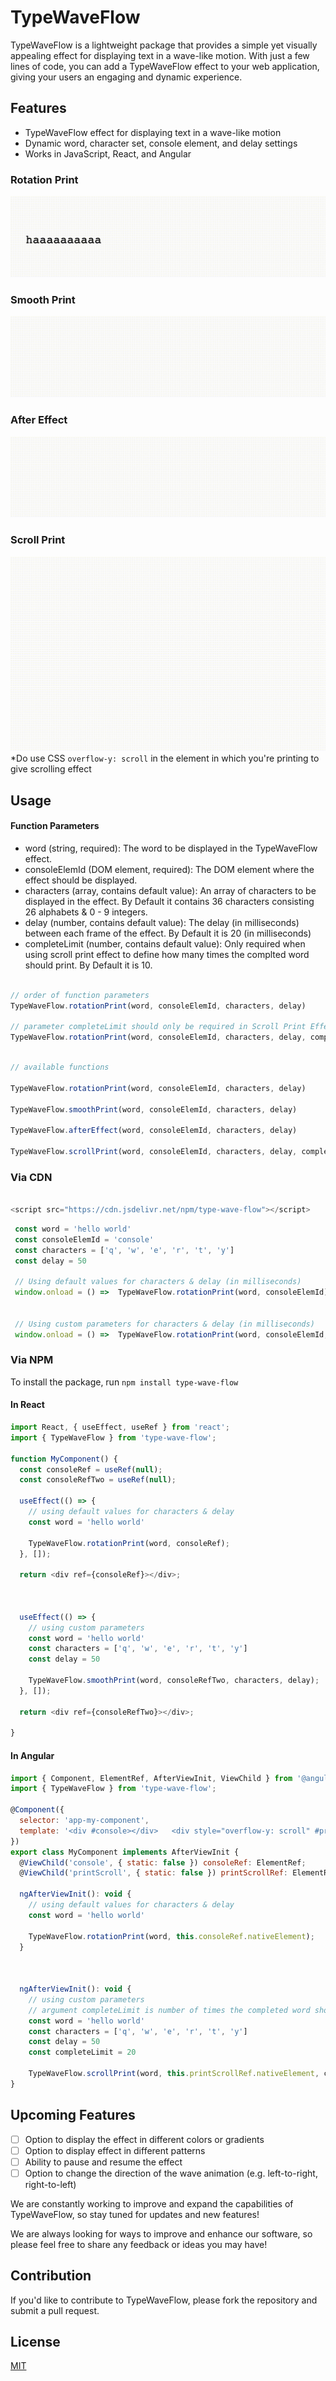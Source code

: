 # TypeWaveFlow
TypeWaveFlow is a lightweight package that provides a simple yet visually appealing effect for displaying text in a wave-like motion. With just a few lines of code, you can add a TypeWaveFlow effect to your web application, giving your users an engaging and dynamic experience.

## Features

* TypeWaveFlow effect for displaying text in a wave-like motion
* Dynamic word, character set, console element, and delay settings
* Works in JavaScript, React, and Angular


### Rotation Print
![TypeWaveFlow in action](https://github.com/arhamkhnz/TypeWaveFlow/blob/main/demo/rotationPrint.gif)


### Smooth Print
![TypeWaveFlow in action](https://github.com/arhamkhnz/TypeWaveFlow/blob/main/demo/smoothPrint.gif)


### After Effect
![TypeWaveFlow in action](https://github.com/arhamkhnz/TypeWaveFlow/blob/main/demo/afterEffect.gif)


### Scroll Print
![TypeWaveFlow in action](https://github.com/arhamkhnz/TypeWaveFlow/blob/main/demo/scrollPrint.gif)
*Do use CSS `overflow-y: scroll` in the element in which you're printing to give scrolling effect

## Usage

#### Function Parameters

- word (string, required): The word to be displayed in the TypeWaveFlow effect.
- consoleElemId (DOM element, required): The DOM element where the effect should be displayed.
- characters (array, contains default value): An array of characters to be displayed in the effect. By Default it contains 36 characters consisting 26 alphabets & 0 - 9 integers.
- delay (number, contains default value): The delay (in milliseconds) between each frame of the effect. By Default it is 20 (in milliseconds)
- completeLimit (number, contains default value): Only required when using scroll print effect to define how many times the complted word should print. By Default it is 10.

```javascript

// order of function parameters
TypeWaveFlow.rotationPrint(word, consoleElemId, characters, delay)

// parameter completeLimit should only be required in Scroll Print Effect
TypeWaveFlow.rotationPrint(word, consoleElemId, characters, delay, completeLimit)
```

```javascript

// available functions

TypeWaveFlow.rotationPrint(word, consoleElemId, characters, delay)

TypeWaveFlow.smoothPrint(word, consoleElemId, characters, delay)

TypeWaveFlow.afterEffect(word, consoleElemId, characters, delay)

TypeWaveFlow.scrollPrint(word, consoleElemId, characters, delay, completeLimit) // parameter completeLimit should only be required in Scroll Print Effect


```

### Via CDN

```javascript 

<script src="https://cdn.jsdelivr.net/npm/type-wave-flow"></script>

```

```javascript
 const word = 'hello world'
 const consoleElemId = 'console'
 const characters = ['q', 'w', 'e', 'r', 't', 'y']
 const delay = 50

 // Using default values for characters & delay (in milliseconds)
 window.onload = () =>  TypeWaveFlow.rotationPrint(word, consoleElemId); 
 
 
 // Using custom parameters for characters & delay (in milliseconds)
 window.onload = () =>  TypeWaveFlow.rotationPrint(word, consoleElemId, characters, delay); 
```


### Via NPM

To install the package, run `npm install type-wave-flow`

#### In React

```javascript
import React, { useEffect, useRef } from 'react';
import { TypeWaveFlow } from 'type-wave-flow';

function MyComponent() {
  const consoleRef = useRef(null);
  const consoleRefTwo = useRef(null);

  useEffect(() => {
    // using default values for characters & delay
    const word = 'hello world'
    
    TypeWaveFlow.rotationPrint(word, consoleRef);
  }, []);

  return <div ref={consoleRef}></div>;
  
  
  
  useEffect(() => {
    // using custom parameters
    const word = 'hello world'
    const characters = ['q', 'w', 'e', 'r', 't', 'y']
    const delay = 50
    
    TypeWaveFlow.smoothPrint(word, consoleRefTwo, characters, delay);
  }, []);

  return <div ref={consoleRefTwo}></div>;
  
}
```

#### In Angular

```javascript
import { Component, ElementRef, AfterViewInit, ViewChild } from '@angular/core';
import { TypeWaveFlow } from 'type-wave-flow';

@Component({
  selector: 'app-my-component',
  template: '<div #console></div>   <div style="overflow-y: scroll" #printScroll></div>'
})
export class MyComponent implements AfterViewInit {
  @ViewChild('console', { static: false }) consoleRef: ElementRef;
  @ViewChild('printScroll', { static: false }) printScrollRef: ElementRef;

  ngAfterViewInit(): void {
    // using default values for characters & delay
    const word = 'hello world'
    
    TypeWaveFlow.rotationPrint(word, this.consoleRef.nativeElement);
  }
  
  
  
  ngAfterViewInit(): void {
    // using custom parameters
    // argument completeLimit is number of times the completed word should print while scrolling
    const word = 'hello world'
    const characters = ['q', 'w', 'e', 'r', 't', 'y']
    const delay = 50
    const completeLimit = 20
    
    TypeWaveFlow.scrollPrint(word, this.printScrollRef.nativeElement, characters, delay, completeLimit);
}
```

## Upcoming Features 

- [ ] Option to display the effect in different colors or gradients
- [ ] Option to display effect in different patterns
- [ ] Ability to pause and resume the effect
- [ ] Option to change the direction of the wave animation (e.g. left-to-right, right-to-left)

We are constantly working to improve and expand the capabilities of TypeWaveFlow, so stay tuned for updates and new features!

We are always looking for ways to improve and enhance our software, so please feel free to share any feedback or ideas you may have!

## Contribution

If you'd like to contribute to TypeWaveFlow, please fork the repository and submit a pull request.

## License 

[MIT](https://github.com/arhamkhnz/TypeWaveFlow/blob/add-license-1/LICENSE.md)
